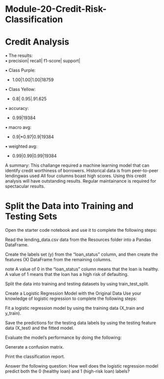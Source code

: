 # Module-20-Credit-Risk-Classification


# Credit Analysis 

• The results:   
•                 precision|    recall|  f1-score| support| 
                
• Class Purple:
    
*  1.00|1.00|1.00|18759 

• Class Yellow:

*  0.8| 0.95|.91.625   
                  
• accuracy:                             
* 0.99|19384  

• macro avg:         
* 0.9|*0.97|0.9|19384 
    
• weighted avg:      

* 0.99|0.99|0.99|19384 

A summary: This challange required a machine learning model that can identify credit worthiness of borrowers. Historical data is from peer-to-peer lendingwas used  All four columns boast high scores. Using this credit analysis will have outstanding results. Regular maintainance is required for spectacular results. 

# Split the Data into Training and Testing Sets
Open the starter code notebook and use it to complete the following steps:

Read the lending_data.csv data from the Resources folder into a Pandas DataFrame.

Create the labels set (y) from the “loan_status” column, and then create the features (X) DataFrame from the remaining columns.

note
A value of 0 in the “loan_status” column means that the loan is healthy. A value of 1 means that the loan has a high risk of defaulting.

Split the data into training and testing datasets by using train_test_split.

Create a Logistic Regression Model with the Original Data
Use your knowledge of logistic regression to complete the following steps:

Fit a logistic regression model by using the training data (X_train and y_train).

Save the predictions for the testing data labels by using the testing feature data (X_test) and the fitted model.

Evaluate the model’s performance by doing the following:

Generate a confusion matrix.

Print the classification report.

Answer the following question: How well does the logistic regression model predict both the 0 (healthy loan) and 1 (high-risk loan) labels?

